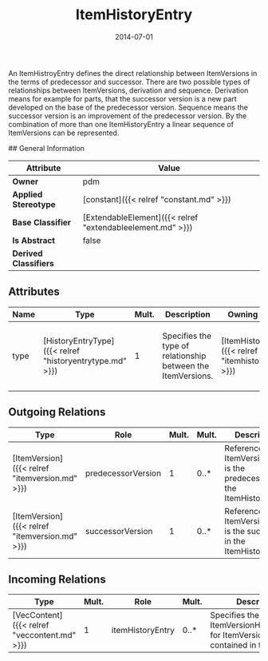 ﻿---
title: ItemHistoryEntry
toc: false
type: specs
date: "2014-07-01"
draft: false
specification: VEC
version: 1.1.1
documentType: "Recommendation"
elementType: Class
classes:
  - ItemHistoryEntry
menu_name: vec-1.1.1
---
<p>An ItemHistroyEntry defines the direct relationship between ItemVersions in the terms of predecessor and successor. There are two possible types of relationships between ItemVersions, derivation and sequence. Derivation means for example for parts, that the successor version is a new part developed on the base of the predecessor version. Sequence means the successor version is an improvement of the predecessor version.  By the combination of more than one ItemHistoryEntry a linear sequence of ItemVersions can be represented.  </p>
## General Information

| Attribute               | Value |
|-------------------------|-------|
| **Owner**               | pdm |
| **Applied Stereotype**  | [constant]({{< relref "constant.md" >}})<br/>  |
| **Base Classifier**     | [ExtendableElement]({{< relref "extendableelement.md" >}})<br/>  |
| **Is Abstract**         | false |
| **Derived Classifiers** |   |

## Attributes
|  Name  |  Type  |  Mult.  |  Description  |  Owning Classifier  |
|--------|--------|---------|---------------|--------------|
|type | [HistoryEntryType]({{< relref "historyentrytype.md" >}}) | 1 | <p>Specifies the type of relationship between the ItemVersions. </p> | [ItemHistoryEntry]({{< relref "itemhistoryentry.md" >}}) |

## Outgoing Relations
|    Type  |   Role   |   Mult.   |   Mult.   |   Description   |
|----------|----------|-----------|-----------|-----------------|
| [ItemVersion]({{< relref "itemversion.md" >}}) | predecessorVersion | 1 | 0..* | References the ItemVersion that is the predecessor in the ItemHistoryEntry. |
| [ItemVersion]({{< relref "itemversion.md" >}}) | successorVersion | 1 | 0..* | References the ItemVersion that is the successor in the ItemHistoryEntry. |
##  Incoming Relations
|    Type  |   Mult.  |   Role    |   Mult.   |   Description  |
|----------|----------|-----------|-----------|----------------|
| [VecContent]({{< relref "veccontent.md" >}}) | 1 | itemHistoryEntry | 0..* | Specifies the ItemVersionHistoryEntries for ItemVersions contained in the VEC-file. |
